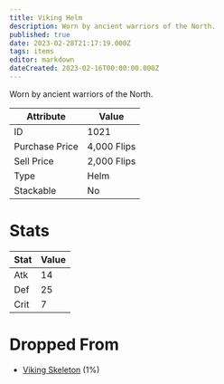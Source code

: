 ```yaml
---
title: Viking Helm
description: Worn by ancient warriors of the North.
published: true
date: 2023-02-28T21:17:19.000Z
tags: items
editor: markdown
dateCreated: 2023-02-16T00:00:00.000Z
---
```


Worn by ancient warriors of the North.

|Attribute|Value|
|-|-|
|ID|1021|
|Purchase Price|4,000 Flips|
|Sell Price|2,000 Flips|
|Type|Helm|
|Stackable|No|

# Stats
|Stat|Value|
|-|-|
|Atk|14|
|Def|25|
|Crit|7|

# Dropped From
 * [Viking Skeleton](/monsters/viking-skeleton) (1%)
